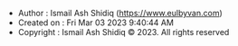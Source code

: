 * Author : Ismail Ash Shidiq (https://www.eulbyvan.com)
* Created on : Fri Mar 03 2023 9:40:44 AM
* Copyright : Ismail Ash Shidiq © 2023. All rights reserved
